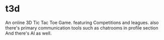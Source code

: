 # t3d
An online 3D Tic Tac Toe Game.
featuring Competitions and leagues.
also there's primary communication tools such as chatrooms in profile section
And there's AI as well.
